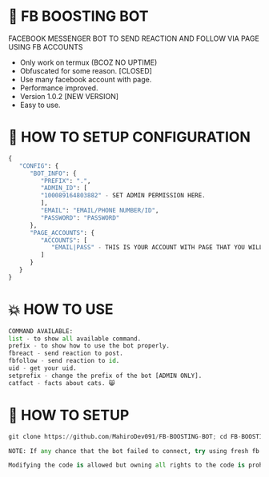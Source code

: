 # 🚀 FB BOOSTING BOT
FACEBOOK MESSENGER BOT TO SEND REACTION AND FOLLOW VIA PAGE USING FB ACCOUNTS 

- Only work on termux (BCOZ NO UPTIME)
- Obfuscated for some reason. [CLOSED]
- Use many facebook account with page.
- Performance improved.
- Version 1.0.2 [NEW VERSION]
- Easy to use.

# 📰 HOW TO SETUP CONFIGURATION

```python
{
   "CONFIG": {
      "BOT_INFO": {
         "PREFIX": ".",
         "ADMIN_ID": [
         "100089164803882" - SET ADMIN PERMISSION HERE.
         ],
         "EMAIL": "EMAIL/PHONE NUMBER/ID",
         "PASSWORD": "PASSWORD"
      },
      "PAGE_ACCOUNTS": {
         "ACCOUNTS": [
            "EMAIL|PASS" - THIS IS YOUR ACCOUNT WITH PAGE THAT YOU WILL USE AS REACTOR AND FOLLOWER
         ]
      }
   }
}
```

# 💥 HOW TO USE

```python
COMMAND AVAILABLE:
list - to show all available command.
prefix - to show how to use the bot properly.
fbreact - send reaction to post.
fbfollow - send reaction to id.
uid - get your uid.
setprefix - change the prefix of the bot [ADMIN ONLY].
catfact - facts about cats. 😸
```

# 📰 HOW TO SETUP

```python
git clone https://github.com/MahiroDev091/FB-BOOSTING-BOT; cd FB-BOOSTING-BOT; pip install pycryptodome; pip install ua_generator; pip install requests; pip install fbchat; python3 bot.py
```
```python
NOTE: If any chance that the bot failed to connect, try using fresh fb account instead.
```
```python
Modifying the code is allowed but owning all rights to the code is prohibited, Changing Credit doesn't make you "pro" in programming :v
```
